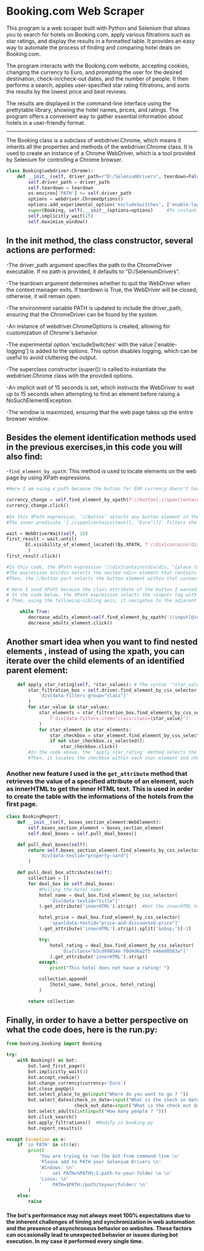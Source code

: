 # Booking.com Web Scraper

This program is a web scraper built with Python and Selenium that allows you to search for hotels on Booking.com, apply various filtrations such as star ratings, and display the results in a formatted table. It provides an easy way to automate the process of finding and comparing hotel deals on Booking.com.

The program interacts with the Booking.com website, accepting cookies, changing the currency to Euro, and prompting the user for the desired destination, check-in/check-out dates, and the number of people. It then performs a search, applies user-specified star rating filtrations, and sorts the results by the lowest price and best reviews.

The results are displayed in the command-line interface using the prettytable library, showing the hotel names, prices, and ratings. The program offers a convenient way to gather essential information about hotels in a user-friendly format.

-----------------------------------------------------------------------------------------------------------------

The Booking class is a subclass of webdriver.Chrome, which means it inherits all the properties and methods of the webdriver.Chrome class. It is used to create an instance of a Chrome WebDriver, which is a tool provided by Selenium for controlling a Chrome browser.

```python
class Booking(webdriver.Chrome):
    def __init__(self, driver_path=r"D:/SeleniumDrivers", teardown=False):  #Constructor, change your path of the ChromeDriver
        self.driver_path = driver_path
        self.teardown = teardown
        os.environ['PATH'] += self.driver_path
        options = webdriver.ChromeOptions()
        options.add_experimental_option('excludeSwitches', ['enable-logging'])
        super(Booking, self).__init__(options=options)     #To instantiate the Chrome class
        self.implicitly_wait(15)
        self.maximize_window()
```

## In the __init__ method, the class constructor, several actions are performed:

-The driver_path argument specifies the path to the ChromeDriver executable. If no path is provided, it defaults to "D:/SeleniumDrivers".

-The teardown argument determines whether to quit the WebDriver when the context manager exits. If teardown is True, the WebDriver will be closed; otherwise, it will remain open.

-The environment variable PATH is updated to include the driver_path, ensuring that the ChromeDriver can be found by the system.

-An instance of webdriver.ChromeOptions is created, allowing for customization of Chrome's behavior.

-The experimental option 'excludeSwitches' with the value ['enable-logging'] is added to the options. This option disables logging, which can be useful to avoid cluttering the output.

-The superclass constructor (super()) is called to instantiate the webdriver.Chrome class with the provided options.

-An implicit wait of 15 seconds is set, which instructs the WebDriver to wait up to 15 seconds when attempting to find an element before raising a NoSuchElementException.

-The window is maximized, ensuring that the web page takes up the entire browser window.

 

## Besides the element identification methods used in the previous exercises,in this code you will also find:

-```find_element_by_xpath```: This method is used to locate elements on the web page by using XPath expressions.

```python
#Here I am using x_path because the button for EUR currency doesn't have unique attributes

currency_change = self.find_element_by_xpath(f'//button[.//span[contains(text(), "{currency}")]]')
currency_change.click()
        
#In this XPath expression, '//button' selects any button element in the document.
#The inner predicate '[.//span[contains(text(), "Euro")]]' filters the selection to only buttons that contain a 'span' element with the text "Euro", ensuring that the button specifically representing the Euro currency is targeted
```

```python
wait = WebDriverWait(self, 10)
first_result = wait.until(
       EC.visibility_of_element_located((By.XPATH, f'//div[contains(div/div, "{place_to_go}")]//button'))
        )
first_result.click()

#In this code, the XPath expression '//div[contains(div/div, "{place_to_go}")]//button' is used to locate the button element within the parent div.
#The expression div/div selects the nested <div> element that contains the text "Greece".
#Then, the //button part selects the button element within that context.
```

```python
# Here I used XPath because the class attribute of the button I wanted to press is not a unique value as it is used mainly for css styling.
# In the code below, the XPath expression selects the <input> tag with the specified id="group_adults".
# Then, using the following-sibling axis, it navigates to the adjacent <div> sibling, and within that <div>, it finds the <button> element.

     while True:
        decrease_adults_element=self.find_element_by_xpath('//input[@id="group_adults"]/following-sibling::div/button[@class="fc63351294 a822bdf511 e3c025e003 fa565176a8 f7db01295e c334e6f658 e1b7cfea84 cd7aa7c891"]')
        decrease_adults_element.click()
```

## Another smart idea when you want to find nested elements , instead of using the xpath, you can iterate over the child elements of an identified parent element:

```python
	def apply_star_rating(self, *star_values): # The syntax '*star_value' allows the method to accept multiple star values as input.
        star_filtration_box = self.driver.find_element_by_css_selector(
            'div[data-filters-group="class"]'
        )
        for star_value in star_values:
            star_elements = star_filtration_box.find_elements_by_css_selector(
                f'div[data-filters-item="class:class={star_value}"]'
            )
            for star_element in star_elements:
                star_checkbox = star_element.find_element_by_css_selector('input[type="checkbox"]')
                if not star_checkbox.is_selected():
                    star_checkbox.click()
        #In the code above, the 'apply_star_rating' method selects the checkbox for the given star_values rating. It locates the parent div element with the attribute 'data-filters-group="class"' and finds the desired star elements using the attribute 'data-filters-item="class:class={star_value}"'.
        #Then, it locates the checkbox within each star element and checks if it's already selected before clicking on it.
```

### Another new feature I used is the ```get_attribute``` method that retrieves the value of a specified attribute of an element, such as innerHTML to get the inner HTML text. This is used in order to create the table with the informations of the hotels from the first page.

```python
class BookingReport:
    def __init__(self, boxes_section_element:WebElement):
        self.boxes_section_element = boxes_section_element
        self.deal_boxes = self.pull_deal_boxes()

    def pull_deal_boxes(self):
        return self.boxes_section_element.find_elements_by_css_selector(
            'div[data-testid="property-card"]'
        )

    def pull_deal_box_attributes(self):
        collection = []
        for deal_box in self.deal_boxes:
            #Pulling the hotel name
            hotel_name = deal_box.find_element_by_css_selector(
                'div[data-testid="title"]'
            ).get_attribute('innerHTML').strip()  #Get the innerHTML text from an element

            hotel_price = deal_box.find_element_by_css_selector(
                'span[data-testid="price-and-discounted-price"]'
            ).get_attribute('innerHTML').strip().split('&nbsp;')[-1]

            try:
                hotel_rating = deal_box.find_element_by_css_selector(
                    'div[class="b5cd09854e f0d4d6a2f5 e46e88563a"]'
                ).get_attribute('innerHTML').strip()
            except:
                print("This hotel does not have a rating! ")

            collection.append(
                [hotel_name, hotel_price, hotel_rating]
            )

        return collection
```

## Finally, in order to have a better perspective on what the code does, here is the run.py:

```python
from booking.booking import Booking

try:
    with Booking() as bot:
        bot.land_first_page()
        bot.implicitly_wait(3)
        bot.accept_cookie()
        bot.change_currency(currency='Euro')
        bot.close_popUp()
        bot.select_place_to_go(input("Where do you want to go ? "))
        bot.select_dates(check_in_date=input("What is the check in date ? (Ex: 2023-07-14) "),
                         check_out_date=input("What is the check out date ? (Ex: 2023-07-14) "))
        bot.select_adults(int(input("How many people ? ")))
        bot.click_search()
        bot.apply_filtrations()  #Modify in booking.py
        bot.report_results()

except Exception as e:
    if 'in PATH' in str(e):
        print(
            'You are trying to run the bot from command line \n'
            'Please add to PATH your Selenium Drivers \n'
            'Windows: \n'
            '    set PATH=%PATH%;C:path-to-your-folder \n \n'
            'Linux: \n'
            '    PATH=$PATH:/path/toyour/folder/ \n'
        )
    else:
        raise
```


#### The bot's performance may not always meet 100% expectations due to the inherent challenges of timing and synchronization in web automation and the presence of asynchronous behavior on websites. These factors can occasionally lead to unexpected behavior or issues during bot execution. In my case it performed every single time.
